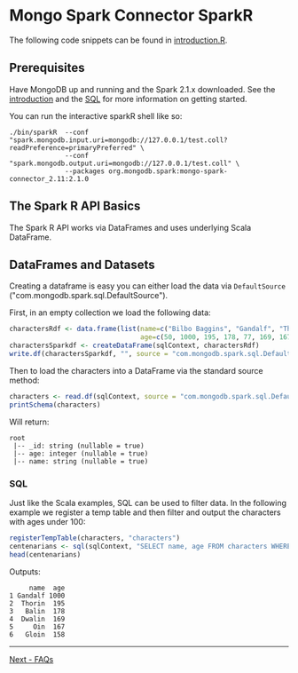 # Mongo Spark Connector SparkR

The following code snippets can be found in [introduction.R](../examples/src/test/r/tour/introduction.R).

## Prerequisites

Have MongoDB up and running and the Spark 2.1.x downloaded. See the [introduction](0-introduction.md) and the [SQL](1-sparkSQL.md)
for more information on getting started.

You can run the interactive sparkR shell like so:

```
./bin/sparkR  --conf "spark.mongodb.input.uri=mongodb://127.0.0.1/test.coll?readPreference=primaryPreferred" \
              --conf "spark.mongodb.output.uri=mongodb://127.0.0.1/test.coll" \
              --packages org.mongodb.spark:mongo-spark-connector_2.11:2.1.0
```

## The Spark R API Basics

The Spark R API works via DataFrames and uses underlying Scala DataFrame.

## DataFrames and Datasets

Creating a dataframe is easy you can either load the data via `DefaultSource` ("com.mongodb.spark.sql.DefaultSource").

First, in an empty collection we load the following data:

```r
charactersRdf <- data.frame(list(name=c("Bilbo Baggins", "Gandalf", "Thorin", "Balin", "Kili", "Dwalin", "Oin", "Gloin", "Fili", "Bombur"),
                                 age=c(50, 1000, 195, 178, 77, 169, 167, 158, 82, NA)))
charactersSparkdf <- createDataFrame(sqlContext, charactersRdf)
write.df(charactersSparkdf, "", source = "com.mongodb.spark.sql.DefaultSource", mode = "overwrite")
```

Then to load the characters into a DataFrame via the standard source method:

```r
characters <- read.df(sqlContext, source = "com.mongodb.spark.sql.DefaultSource")
printSchema(characters)
```

Will return:

```
root
 |-- _id: string (nullable = true)
 |-- age: integer (nullable = true)
 |-- name: string (nullable = true)
```

### SQL

Just like the Scala examples, SQL can be used to filter data. In the following example we register a temp table and then filter and output 
the characters with ages under 100:

```r
registerTempTable(characters, "characters")
centenarians <- sql(sqlContext, "SELECT name, age FROM characters WHERE age >= 100")
head(centenarians)
```

Outputs:

```
     name  age
1 Gandalf 1000
2  Thorin  195
3   Balin  178
4  Dwalin  169
5     Oin  167
6   Gloin  158
```

-----

[Next - FAQs](6-FAQ.md)
